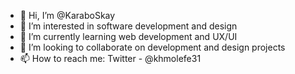 - 👋 Hi, I’m @KaraboSkay
- 👀 I’m interested in software development and design 
- 🌱 I’m currently learning web development and UX/UI
- 💞️ I’m looking to collaborate on development and design projects 
- 📫 How to reach me: Twitter - @khmolefe31 

<!---
KaraboSkay/KaraboSkay is a ✨ special ✨ repository because its `README.md` (this file) appears on your GitHub profile.
You can click the Preview link to take a look at your changes.
--->
